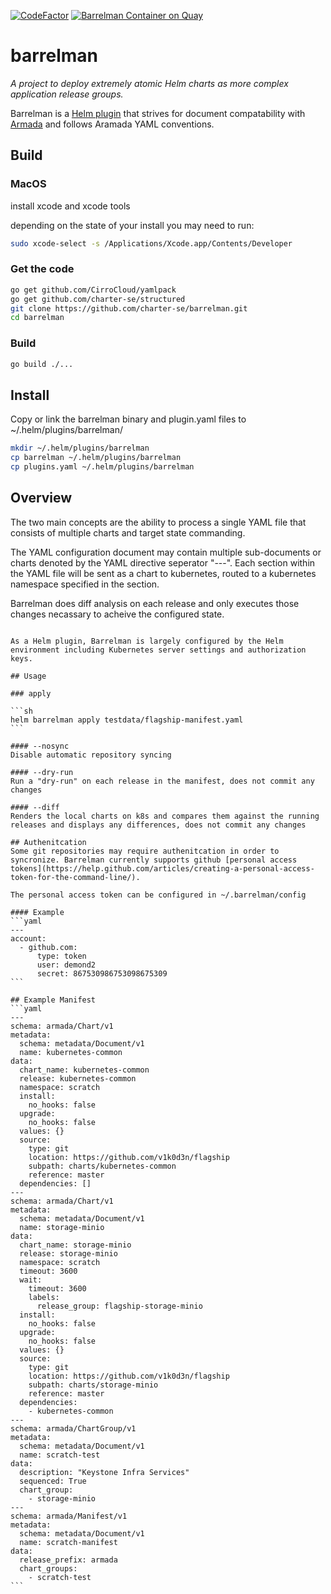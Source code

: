 [![CodeFactor](https://www.codefactor.io/repository/github/charter-se/barrelman/badge)](https://www.codefactor.io/repository/github/charter-se/barrelman)
[![Barrelman Container on Quay](https://quay.io/repository/charter-se/barrelman/status "Docker Repository on Quay")](https://quay.io/repository/charter-se/barrelman)
# barrelman
*A project to deploy extremely atomic Helm charts as more complex application release groups.*

Barrelman is a [Helm plugin](https://github.com/helm/helm/blob/master/docs/plugins.md) that strives for document compatability with [Armada](https://github.com/att-comdev/armada) and follows Aramada YAML conventions.

## Build

### MacOS
install xcode and xcode tools

depending on the state of your install you may need to run:
```sh
sudo xcode-select -s /Applications/Xcode.app/Contents/Developer
```

### Get the code
```sh
go get github.com/CirroCloud/yamlpack
go get github.com/charter-se/structured
git clone https://github.com/charter-se/barrelman.git
cd barrelman
```
### Build
```sh
go build ./...
```
## Install

Copy or link the barrelman binary and plugin.yaml files to ~/.helm/plugins/barrelman/
```sh
mkdir ~/.helm/plugins/barrelman
cp barrelman ~/.helm/plugins/barrelman
cp plugins.yaml ~/.helm/plugins/barrelman
``` 


## Overview
The two main concepts are the ability to process a single YAML file that consists of multiple charts and target state commanding.

The YAML configuration document may contain multiple sub-documents or charts denoted by the YAML directive seperator "---". Each section within the YAML file will be sent as a chart to kubernetes, routed to a kubernetes namespace specified in the section.

Barrelman does diff analysis on each release and only executes those changes necassary to acheive the configured state.

~~~Barrelman can be configured to rollback all changes within the current or last transaction on a detected failure, or when commanded by the command line interface. A failure as indicated by kubernetes when commiting one chart will result in the rolling back to the previously commited state on all configured charts.~~~  *(rollback not yet implimented)*

As a Helm plugin, Barrelman is largely configured by the Helm environment including Kubernetes server settings and authorization keys.

## Usage

### apply

```sh
helm barrelman apply testdata/flagship-manifest.yaml
```

#### --nosync
Disable automatic repository syncing

#### --dry-run
Run a "dry-run" on each release in the manifest, does not commit any changes

#### --diff
Renders the local charts on k8s and compares them against the running releases and displays any differences, does not commit any changes

## Authenitcation
Some git repositories may require authenitcation in order to syncronize. Barrelman currently supports github [personal access tokens](https://help.github.com/articles/creating-a-personal-access-token-for-the-command-line/).

The personal access token can be configured in ~/.barrelman/config

#### Example
```yaml
---
account:
  - github.com:
      type: token
      user: demond2
      secret: 867530986753098675309
```

## Example Manifest
```yaml
---
schema: armada/Chart/v1
metadata:
  schema: metadata/Document/v1
  name: kubernetes-common
data:
  chart_name: kubernetes-common
  release: kubernetes-common
  namespace: scratch
  install:
    no_hooks: false
  upgrade:
    no_hooks: false
  values: {}
  source:
    type: git
    location: https://github.com/v1k0d3n/flagship
    subpath: charts/kubernetes-common
    reference: master
  dependencies: []
---
schema: armada/Chart/v1
metadata:
  schema: metadata/Document/v1
  name: storage-minio
data:
  chart_name: storage-minio
  release: storage-minio
  namespace: scratch
  timeout: 3600
  wait:
    timeout: 3600
    labels:
      release_group: flagship-storage-minio
  install:
    no_hooks: false
  upgrade:
    no_hooks: false
  values: {}
  source:
    type: git
    location: https://github.com/v1k0d3n/flagship
    subpath: charts/storage-minio
    reference: master
  dependencies:
    - kubernetes-common
---
schema: armada/ChartGroup/v1
metadata:
  schema: metadata/Document/v1
  name: scratch-test
data:
  description: "Keystone Infra Services"
  sequenced: True
  chart_group:
    - storage-minio
---
schema: armada/Manifest/v1
metadata:
  schema: metadata/Document/v1
  name: scratch-manifest
data:
  release_prefix: armada
  chart_groups:
    - scratch-test
```
